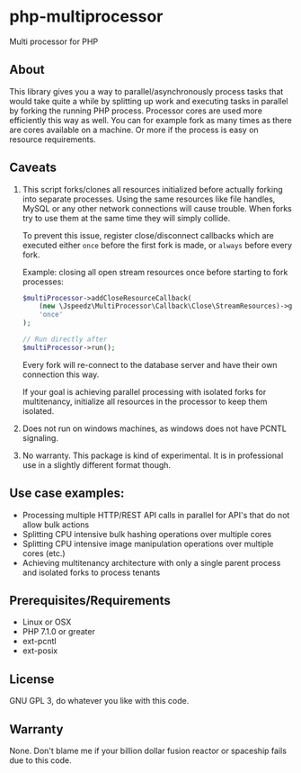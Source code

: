 # php-multiprocessor
Multi processor for PHP

## About
This library gives you a way to parallel/asynchronously process tasks that would take quite a while by splitting up work and executing tasks in parallel by forking the running PHP process.
Processor cores are used more efficiently this way as well. You can for example fork as many times as there are cores available on a machine. Or more if the process is easy on resource requirements. 

## Caveats
1. This script forks/clones all resources initialized before actually forking into separate processes.
Using the same resources like file handles, MySQL or any other network connections will cause trouble. When forks try to use them at the same time they will simply collide.

    To prevent this issue, register close/disconnect callbacks which are executed either `once` before the first fork is made, or `always` before every fork.

    Example: closing all open stream resources once before starting to fork processes:
    ```php
    $multiProcessor->addCloseResourceCallback(
        (new \Jspeedz\MultiProcessor\Callback\Close\StreamResources)->getCallback(),
        'once'
    );
    
    // Run directly after
    $multiProcessor->run();
    ```
    Every fork will re-connect to the database server and have their own connection this way.
    
    If your goal is achieving parallel processing with isolated forks for multitenancy, initialize all resources in the processor to keep them isolated.
2. Does not run on windows machines, as windows does not have PCNTL signaling.
3. No warranty. This package is kind of experimental. It is in professional use in a slightly different format though. 

## Use case examples:
- Processing multiple HTTP/REST API calls in parallel for API's that do not allow bulk actions
- Splitting CPU intensive bulk hashing operations over multiple cores
- Splitting CPU intensive image manipulation operations over multiple cores (etc.)
- Achieving multitenancy architecture with only a single parent process and isolated forks to process tenants

## Prerequisites/Requirements
- Linux or OSX
- PHP 7.1.0 or greater
- ext-pcntl
- ext-posix

## License
GNU GPL 3, do whatever you like with this code.

## Warranty
None. Don't blame me if your billion dollar fusion reactor or spaceship fails due to this code. 

